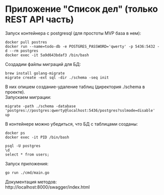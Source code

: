 # Приложение "Список дел" (только REST API часть)

Запуск контейнера с postgresql (для простоты MVP база в нем):
```
docker pull postres
docker run --name=todo-db -e POSTGRES_PASSWORD='qwerty' -p 5436:5432 -d --rm postgres
docker exec -it 5a9d643bdaf3 /bin/bash
```
Создадим файлы миграций для БД:
```
brew install golang-migrate
migrate create -ext sql -dir ./schema -seq init
```
В них опишем создание-удаление таблиц (директория ./schema в проекте).  
Запускаем миграции:
```
migrate -path ./schema -database 'postgres://postgres:qwerty@localhost:5436/postgres?sslmode=disable' up
```
В контейнере можно убедиться, что БД с таблицами созданы:
```
docker ps
docker exec -it PID /bin/bash

psql -U postgres
\d
select * from users;
```

Запуск приложения:
```
go run ./cmd/main.go
```
Документация методов:  
http://localhost:8000/swagger/index.html
